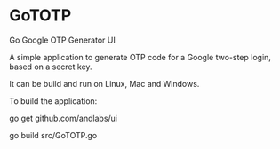 # GoTOTP
Go Google OTP Generator UI

A simple application to generate OTP code for a Google two-step login, based on a secret key.

It can be build and run on Linux, Mac and Windows.

To build the application:

go get github.com/andlabs/ui

go build src/GoTOTP.go
